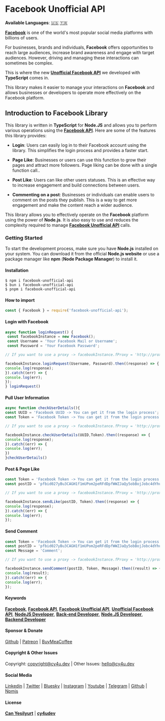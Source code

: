 # Facebook Unofficial API

**Available Languages**: [🇺🇸](https://cy4u.dev/Facebook-Unofficial-API/ "English") [🇹🇷](https://cy4u.dev/Facebook-Unofficial-API/tr "Turkish")

[**Facebook**](https://cy4u.dev/Facebook-Unofficial-API/ "Facebook") is one of the world's most popular social media platforms with billions of users.

For businesses, brands and individuals, **Facebook** offers opportunities to reach large audiences, increase brand awareness and engage with target audiences. However, driving and managing these interactions can sometimes be complex.

This is where the new [**Unofficial Facebook API**](https://cy4u.dev/Facebook-Unofficial-API/ "Unofficial Facebook API") we developed with **TypeScript** comes in.

This library makes it easier to manage your interactions on **Facebook** and allows businesses or developers to operate more effectively on the Facebook platform.

## Introduction to Facebook Library 

This library is written in **TypeScript** for **Node.JS** and allows you to perform various operations using the [**Facebook API**](https://cy4u.dev/Facebook-Unofficial-API/ "Facebook API"). Here are some of the features this library provides:

- **Login**: Users can easily log in to their Facebook account using the library. This simplifies the login process and provides a faster start.

- **Page Like**: Businesses or users can use this function to grow their pages and attract more followers. Page liking can be done with a single function call..

- **Post Like**: Users can like other users statuses. This is an effective way to increase engagement and build connections between users.

- **Commenting on a post**: Businesses or individuals can enable users to comment on the posts they publish. This is a way to get more engagement and make the content reach a wider audience.

This library allows you to effectively operate on the **Facebook** platform using the power of **Node.js**. It is also easy to use and reduces the complexity required to manage [**Facebook Unofficial API**](https://cy4u.dev/Facebook-Unofficial-API/ "Facebook Unofficial API") calls.

### Getting Started

To start the development process, make sure you have **Node.js** installed on your system. You can download it from the official **Node.js website** or use a package manager like **npm** (**Node Package Manager**) to install it.

#### Installation

```
$ npm i facebook-unofficial-api
$ bun i facebook-unofficial-api
$ pnpm i facebook-unofficial-api
```

#### How to import

```js
const { Facebook } = require('facebook-unofficial-api');
```


#### Login with Facebook

```js
async function loginRequest() {
 const facebookInstance = new Facebook();
 const Username = 'Your Facebook Mail or Username';
 const Password = 'Your Facebook Password';

// If you want to use a proxy -> facebookInstance.fProxy = 'http://proxy_username:proxy_password@proxy_ip:proxy_port'

facebookInstance.loginRequest(Username, Password).then((response) => {
console.log(response);
}).catch((err) => {
console.log(err);
});
} loginRequest()
```

#### Pull User Information

```js
async function checkUserDetails(){
const UUID = 'Facebook UUID -> You can get it from the login process';
const Token = 'Facebook Token -> You can get it from the login process';

// If you want to use a proxy -> facebookInstance.fProxy = 'http://proxy_username:proxy_password@proxy_ip:proxy_port'

facebookInstance.checkUserDetails(UUID,Token).then((response) => {
console.log(response);
}).catch((err) => {
console.log(err);
})
}checkUserDetails()
```

#### Post & Page Like

```js
const Token = 'Facebook Token -> You can get it from the login process';
const postID = 'pfbid027yBu3CAGH1f1mUPom2peRFdDpfWWZJaQy5obBojJobc4dYhuyY144maebMVnRCsBl';

// If you want to use a proxy -> facebookInstance.fProxy = 'http://proxy_username:proxy_password@proxy_ip:proxy_port'

facebookInstance.sendLike(postID, Token).then((response) => {
console.log(response);
}).catch((err) => {
console.log(err);
});
```

#### Send Comment

```js
const Token = 'Facebook Token -> You can get it from the login process';
const postID = 'pfbid027yBu3CAGH1f1mUPom2peRFdDpfWWZJaQy5obBojJobc4dYhuyY144maebMVnRCsBl';
const Message = 'Comment';

// If you want to use a proxy -> facebookInstance.fProxy = 'http://proxy_username:proxy_password@proxy_ip:proxy_port'

facebookInstance.sendComment(postID, Token, Message).then((result) => {
console.log(result);
}).catch((err) => {
console.log(err);
});
```

#### Keywords

[**Facebook**](https://cy4u.dev/Facebook-Unofficial-API/ "Facebook"), [**Facebook API**](https://cy4u.dev/Facebook-Unofficial-API/ "Facebook API"), [**Facebook Unofficial API**](https://cy4u.dev/Facebook-Unofficial-API/ "Facebook Unofficial API"), [**Unofficial Facebook API**](https://cy4u.dev/Facebook-Unofficial-API/ "Unofficial Facebook API"), [**NodeJS Developer**](https://cy4u.dev "NodeJS Developer"), [**Back-end Developer**](https://cy4u.dev "Back-end Developer"), [**Node.JS Developer**](https://cy4u.dev "Node.JS Developer"), [**Backend Developer**](https://cy4u.dev "Backend Developer")

#### Sponsor & Donate

[Github](https://github.com/sponsors/cy4udev "cy4udev github") | [Patreon](https://patreon.com/cy4udev "cy4udev patreon") | [BuyMeaCoffee](https://www.buymeacoffee.com/cy4udev "cy4udev BuyMeaCoffee")

#### Copyright & Other Issues

Copyright: [copyright@cy4u.dev](mailto:copyright@cy4u.dev "copyright@cy4u.dev") | Other Issues: [hello@cy4u.dev](mailto:hello@cy4u.dev "hello@cy4u.dev")

#### Social Media

[Linkedin](https://www.linkedin.com/company/cy4udev/ "cy4udev linkedin") | [Twitter](https://twitter.com/cy4udev "cy4udev twitter") | [Bluesky](https://bsky.app/profile/cy4u.dev "cy4udev bluesky") | [Instagram](https://instagram.com/cy4udev "cy4udev instagram") | [Youtube](https://www.youtube.com/@cy4udev "cy4udev youtube") | [Telegram](https://t.me/cy4udev "cy4udev telegram") | [Github](https://github.com/cy4udev "cy4udev github") | [Npmjs](https://www.npmjs.com/~cy4udev "cy4udev npmjs")

#### License

[**Can Yesilyurt**](https://canyesilyurt.com "Can Yesilyurt") | [**cy4udev**](https://cy4u.dev "cy4udev")
